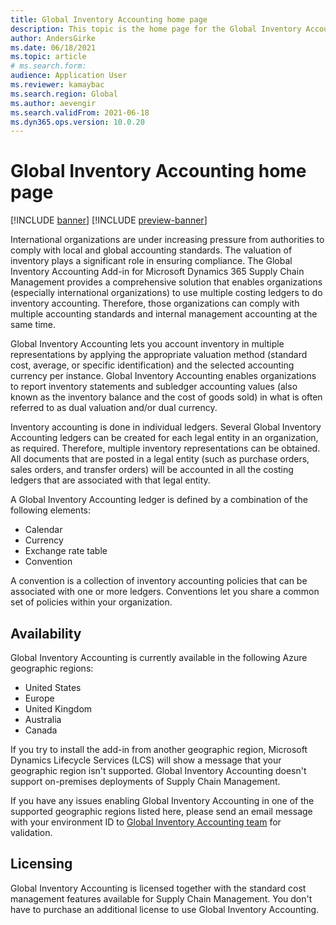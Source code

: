 ```yaml
---
title: Global Inventory Accounting home page
description: This topic is the home page for the Global Inventory Accounting Add-in for Microsoft Dynamics 365 Supply Chain Management.
author: AndersGirke
ms.date: 06/18/2021
ms.topic: article
# ms.search.form: 
audience: Application User
ms.reviewer: kamaybac
ms.search.region: Global
ms.author: aevengir
ms.search.validFrom: 2021-06-18
ms.dyn365.ops.version: 10.0.20
---
```


# Global Inventory Accounting home page

[!INCLUDE [banner](../includes/banner.md)]
[!INCLUDE [preview-banner](../includes/preview-banner.md)]
<!--KFM: Preview until 4/30/2022 -->

International organizations are under increasing pressure from authorities to comply with local and global accounting standards. The valuation of inventory plays a significant role in ensuring compliance. The Global Inventory Accounting Add-in for Microsoft Dynamics 365 Supply Chain Management provides a comprehensive solution that enables organizations (especially international organizations) to use multiple costing ledgers to do inventory accounting. Therefore, those organizations can comply with multiple accounting standards and internal management accounting at the same time.

Global Inventory Accounting lets you account inventory in multiple representations by applying the appropriate valuation method (standard cost, average, or specific identification) and the selected accounting currency per instance. Global Inventory Accounting enables organizations to report inventory statements and subledger accounting values (also known as the inventory balance and the cost of goods sold) in what is often referred to as dual valuation and/or dual currency.

Inventory accounting is done in individual ledgers. Several Global Inventory Accounting ledgers can be created for each legal entity in an organization, as required. Therefore, multiple inventory representations can be obtained. All documents that are posted in a legal entity (such as purchase orders, sales orders, and transfer orders) will be accounted in all the costing ledgers that are associated with that legal entity.

A Global Inventory Accounting ledger is defined by a combination of the following elements:

- Calendar
- Currency
- Exchange rate table
- Convention

A convention is a collection of inventory accounting policies that can be associated with one or more ledgers. Conventions let you share a common set of policies within your organization.

## Availability

Global Inventory Accounting is currently available in the following Azure geographic regions:

- United States
- Europe
- United Kingdom
- Australia
- Canada

If you try to install the add-in from another geographic region, Microsoft Dynamics Lifecycle Services (LCS) will show a message that your geographic region isn't supported. Global Inventory Accounting doesn't support on-premises deployments of Supply Chain Management.

If you have any issues enabling Global Inventory Accounting in one of the supported geographic regions listed here, please send an email message with your environment ID to [Global Inventory Accounting team](mailto:GlobalInvAccount@microsoft.com) for validation.

## Licensing

Global Inventory Accounting is licensed together with the standard cost management features available for Supply Chain Management. You don't have to purchase an additional license to use Global Inventory Accounting.
